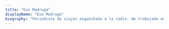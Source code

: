 ```yaml
---
title: "Eva Madruga"
displayName: "Eva Madruga"
biography: "Periodista de viajes enganchada a la radio. He trabajado en Gente Viajera de Onda Cero, he colaborado en revistas del sector y coordinado contenidos de Paralelo20 (Radio Marca). Ahora me encargo de la sección de Turismo de Cine en Etheria Magazine."
---
```



